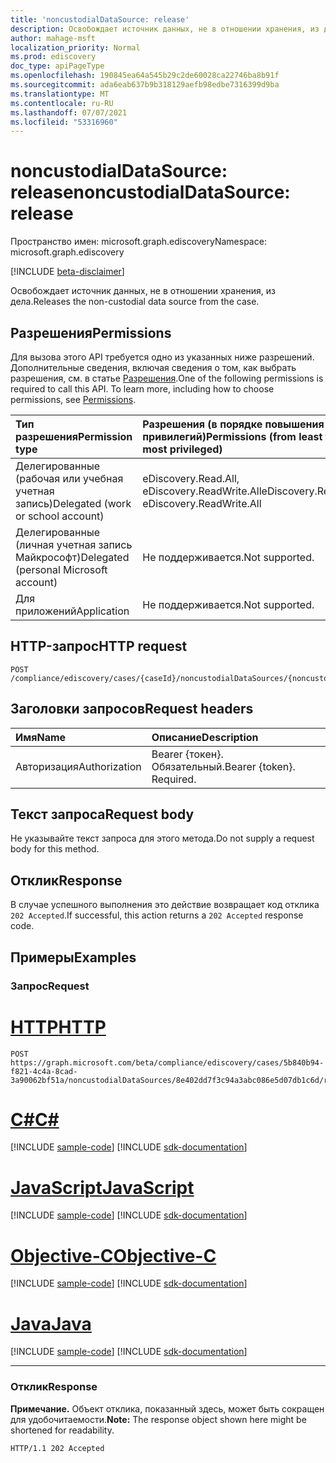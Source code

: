```yaml
---
title: 'noncustodialDataSource: release'
description: Освобождает источник данных, не в отношении хранения, из дела.
author: mahage-msft
localization_priority: Normal
ms.prod: ediscovery
doc_type: apiPageType
ms.openlocfilehash: 190845ea64a545b29c2de60028ca22746ba8b91f
ms.sourcegitcommit: ada6eab637b9b318129aefb98edbe7316399d9ba
ms.translationtype: MT
ms.contentlocale: ru-RU
ms.lasthandoff: 07/07/2021
ms.locfileid: "53316960"
---
```

# <a name="noncustodialdatasource-release"></a><span data-ttu-id="d1f85-103">noncustodialDataSource: release</span><span class="sxs-lookup"><span data-stu-id="d1f85-103">noncustodialDataSource: release</span></span>

<span data-ttu-id="d1f85-104">Пространство имен: microsoft.graph.ediscovery</span><span class="sxs-lookup"><span data-stu-id="d1f85-104">Namespace: microsoft.graph.ediscovery</span></span>

[!INCLUDE [beta-disclaimer](../../includes/beta-disclaimer.md)]

<span data-ttu-id="d1f85-105">Освобождает источник данных, не в отношении хранения, из дела.</span><span class="sxs-lookup"><span data-stu-id="d1f85-105">Releases the non-custodial data source from the case.</span></span>

## <a name="permissions"></a><span data-ttu-id="d1f85-106">Разрешения</span><span class="sxs-lookup"><span data-stu-id="d1f85-106">Permissions</span></span>

<span data-ttu-id="d1f85-p101">Для вызова этого API требуется одно из указанных ниже разрешений. Дополнительные сведения, включая сведения о том, как выбрать разрешения, см. в статье [Разрешения](/graph/permissions-reference).</span><span class="sxs-lookup"><span data-stu-id="d1f85-p101">One of the following permissions is required to call this API. To learn more, including how to choose permissions, see [Permissions](/graph/permissions-reference).</span></span>

|<span data-ttu-id="d1f85-109">Тип разрешения</span><span class="sxs-lookup"><span data-stu-id="d1f85-109">Permission type</span></span>|<span data-ttu-id="d1f85-110">Разрешения (в порядке повышения привилегий)</span><span class="sxs-lookup"><span data-stu-id="d1f85-110">Permissions (from least to most privileged)</span></span>|
|:---|:---|
|<span data-ttu-id="d1f85-111">Делегированные (рабочая или учебная учетная запись)</span><span class="sxs-lookup"><span data-stu-id="d1f85-111">Delegated (work or school account)</span></span>|<span data-ttu-id="d1f85-112">eDiscovery.Read.All, eDiscovery.ReadWrite.All</span><span class="sxs-lookup"><span data-stu-id="d1f85-112">eDiscovery.Read.All, eDiscovery.ReadWrite.All</span></span>|
|<span data-ttu-id="d1f85-113">Делегированные (личная учетная запись Майкрософт)</span><span class="sxs-lookup"><span data-stu-id="d1f85-113">Delegated (personal Microsoft account)</span></span>|<span data-ttu-id="d1f85-114">Не поддерживается.</span><span class="sxs-lookup"><span data-stu-id="d1f85-114">Not supported.</span></span>|
|<span data-ttu-id="d1f85-115">Для приложений</span><span class="sxs-lookup"><span data-stu-id="d1f85-115">Application</span></span>|<span data-ttu-id="d1f85-116">Не поддерживается.</span><span class="sxs-lookup"><span data-stu-id="d1f85-116">Not supported.</span></span>|

## <a name="http-request"></a><span data-ttu-id="d1f85-117">HTTP-запрос</span><span class="sxs-lookup"><span data-stu-id="d1f85-117">HTTP request</span></span>

<!-- {
  "blockType": "ignored"
}
-->

``` http
POST /compliance/ediscovery/cases/{caseId}/noncustodialDataSources/{noncustodialDataSourceId}/release
```

## <a name="request-headers"></a><span data-ttu-id="d1f85-118">Заголовки запросов</span><span class="sxs-lookup"><span data-stu-id="d1f85-118">Request headers</span></span>

|<span data-ttu-id="d1f85-119">Имя</span><span class="sxs-lookup"><span data-stu-id="d1f85-119">Name</span></span>|<span data-ttu-id="d1f85-120">Описание</span><span class="sxs-lookup"><span data-stu-id="d1f85-120">Description</span></span>|
|:---|:---|
|<span data-ttu-id="d1f85-121">Авторизация</span><span class="sxs-lookup"><span data-stu-id="d1f85-121">Authorization</span></span>|<span data-ttu-id="d1f85-p102">Bearer {токен}. Обязательный.</span><span class="sxs-lookup"><span data-stu-id="d1f85-p102">Bearer {token}. Required.</span></span>|

## <a name="request-body"></a><span data-ttu-id="d1f85-124">Текст запроса</span><span class="sxs-lookup"><span data-stu-id="d1f85-124">Request body</span></span>

<span data-ttu-id="d1f85-125">Не указывайте текст запроса для этого метода.</span><span class="sxs-lookup"><span data-stu-id="d1f85-125">Do not supply a request body for this method.</span></span>

## <a name="response"></a><span data-ttu-id="d1f85-126">Отклик</span><span class="sxs-lookup"><span data-stu-id="d1f85-126">Response</span></span>

<span data-ttu-id="d1f85-127">В случае успешного выполнения это действие возвращает код отклика `202 Accepted`.</span><span class="sxs-lookup"><span data-stu-id="d1f85-127">If successful, this action returns a `202 Accepted` response code.</span></span>

## <a name="examples"></a><span data-ttu-id="d1f85-128">Примеры</span><span class="sxs-lookup"><span data-stu-id="d1f85-128">Examples</span></span>

### <a name="request"></a><span data-ttu-id="d1f85-129">Запрос</span><span class="sxs-lookup"><span data-stu-id="d1f85-129">Request</span></span>


# <a name="http"></a>[<span data-ttu-id="d1f85-130">HTTP</span><span class="sxs-lookup"><span data-stu-id="d1f85-130">HTTP</span></span>](#tab/http)
<!-- {
  "blockType": "request",
  "name": "noncustodialdatasource_release"
}
-->

``` http
POST https://graph.microsoft.com/beta/compliance/ediscovery/cases/5b840b94-f821-4c4a-8cad-3a90062bf51a/noncustodialDataSources/8e402dd7f3c94a3abc086e5d07db1c6d/release
```
# <a name="c"></a>[<span data-ttu-id="d1f85-131">C#</span><span class="sxs-lookup"><span data-stu-id="d1f85-131">C#</span></span>](#tab/csharp)
[!INCLUDE [sample-code](../includes/snippets/csharp/noncustodialdatasource-release-csharp-snippets.md)]
[!INCLUDE [sdk-documentation](../includes/snippets/snippets-sdk-documentation-link.md)]

# <a name="javascript"></a>[<span data-ttu-id="d1f85-132">JavaScript</span><span class="sxs-lookup"><span data-stu-id="d1f85-132">JavaScript</span></span>](#tab/javascript)
[!INCLUDE [sample-code](../includes/snippets/javascript/noncustodialdatasource-release-javascript-snippets.md)]
[!INCLUDE [sdk-documentation](../includes/snippets/snippets-sdk-documentation-link.md)]

# <a name="objective-c"></a>[<span data-ttu-id="d1f85-133">Objective-C</span><span class="sxs-lookup"><span data-stu-id="d1f85-133">Objective-C</span></span>](#tab/objc)
[!INCLUDE [sample-code](../includes/snippets/objc/noncustodialdatasource-release-objc-snippets.md)]
[!INCLUDE [sdk-documentation](../includes/snippets/snippets-sdk-documentation-link.md)]

# <a name="java"></a>[<span data-ttu-id="d1f85-134">Java</span><span class="sxs-lookup"><span data-stu-id="d1f85-134">Java</span></span>](#tab/java)
[!INCLUDE [sample-code](../includes/snippets/java/noncustodialdatasource-release-java-snippets.md)]
[!INCLUDE [sdk-documentation](../includes/snippets/snippets-sdk-documentation-link.md)]

---


### <a name="response"></a><span data-ttu-id="d1f85-135">Отклик</span><span class="sxs-lookup"><span data-stu-id="d1f85-135">Response</span></span>

<span data-ttu-id="d1f85-136">**Примечание.** Объект отклика, показанный здесь, может быть сокращен для удобочитаемости.</span><span class="sxs-lookup"><span data-stu-id="d1f85-136">**Note:** The response object shown here might be shortened for readability.</span></span>
<!-- {
  "blockType": "response",
  "truncated": true
}
-->

``` http
HTTP/1.1 202 Accepted
```
